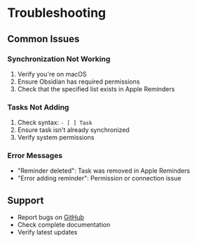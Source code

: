 # Troubleshooting

## Common Issues

### Synchronization Not Working

1. Verify you're on macOS
2. Ensure Obsidian has required permissions
3. Check that the specified list exists in Apple Reminders

### Tasks Not Adding

1. Check syntax: `- [ ] Task`
2. Ensure task isn't already synchronized
3. Verify system permissions

### Error Messages

-   "Reminder deleted": Task was removed in Apple Reminders
-   "Error adding reminder": Permission or connection issue

## Support

-   Report bugs on [GitHub](https://github.com/your-username/obsidian-apple-reminders/issues)
-   Check complete documentation
-   Verify latest updates
